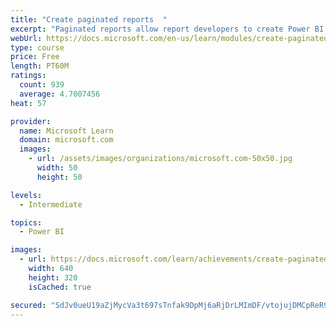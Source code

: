 ```yaml
---
title: "Create paginated reports  "
excerpt: "Paginated reports allow report developers to create Power BI artifacts that have tightly controlled rendering requirements. Paginated reports are ideal for creating sales invoices, receipts, purchase orders, and tabular data. This module will teach you how to create reports, add parameters, and work with tables and charts in paginated reports."
webUrl: https://docs.microsoft.com/en-us/learn/modules/create-paginated-reports-power-bi/
type: course
price: Free
length: PT60M
ratings:
  count: 939
  average: 4.7007456
heat: 57

provider:
  name: Microsoft Learn
  domain: microsoft.com
  images:
    - url: /assets/images/organizations/microsoft.com-50x50.jpg
      width: 50
      height: 50

levels:
  - Intermediate

topics:
  - Power BI

images:
  - url: https://docs.microsoft.com/learn/achievements/create-paginated-reports-power-bi-social.png
    width: 640
    height: 320
    isCached: true

secured: "SdJv0ueU19aZjMycVa3t697sTnfak9DpMj6aRjDrLMImDF/vtojujDMCpReR9PIiXJwzztCyf7CTRJvfeVNYyM1u55gsuIDikYQYSYv3pY6lJ/gSInkO2FnFmqUafY2fR6vVMZ817aVqqMPtSBtoONeiJ6My6vz/FlnVAclC90RMF/ByFvcSMXoQw8z66KbMvBqC/DcrWC++5vetmWheJCAXMbvCJ6hk1hRx2vBJnr+YLF2BY+RB79aOC1kywBWsVHI+vdhrqkBWkJ+dRryzcJ7EFyDZHnciDMFFRTeA/ehV1+3tlf1ifrrXMGWJ50K4I80YhEMv4poZaWtreJ4RFFVM2Tff4U+LuqDpSHqmn9laKNUiZLUyHKXXqpk/LBBj9uCgI5yfFLnTApcrdrHAJ7UMN3fDX657fyJaW5EQXYc=;s/1efg0bgGH//mCbyRpXEA=="
---
```


